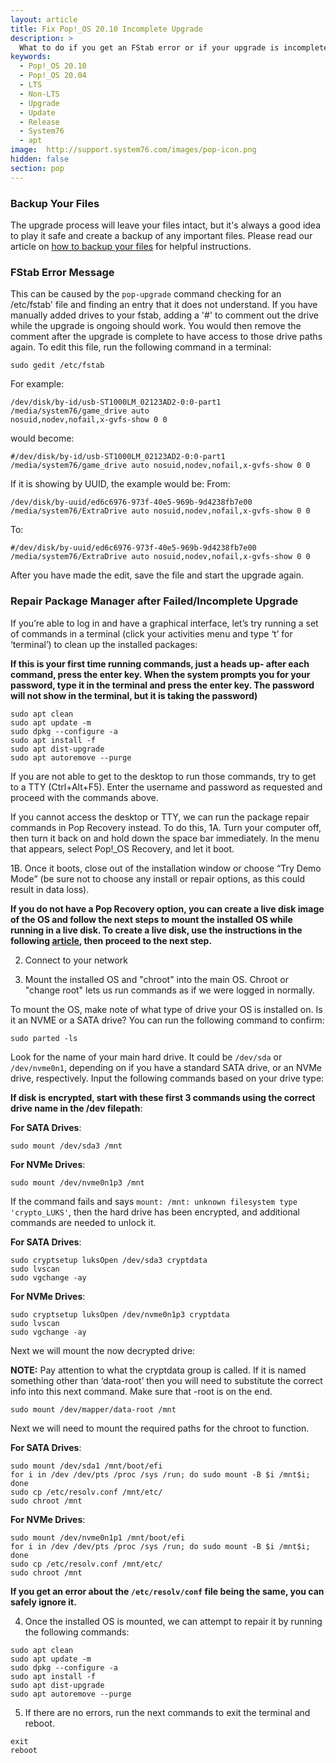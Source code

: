 ```yaml
---
layout: article
title: Fix Pop!_OS 20.10 Incomplete Upgrade
description: >
  What to do if you get an FStab error or if your upgrade is incomplete.
keywords:
  - Pop!_OS 20.10
  - Pop!_OS 20.04
  - LTS
  - Non-LTS
  - Upgrade
  - Update
  - Release
  - System76
  - apt
image:  http://support.system76.com/images/pop-icon.png
hidden: false
section: pop
---
```


### Backup Your Files
The upgrade process will leave your files intact, but it's always a good idea to play it safe and create a backup of any important files. Please read our article on [how to backup your files](/articles/backup-files/) for helpful instructions.

### FStab Error Message

This can be caused by the `pop-upgrade` command checking for an /etc/fstab' file and finding an entry that it does not understand. If you have manually added drives to your fstab, adding a '#' to comment out the drive while the upgrade is ongoing should work.  You would then remove the comment after the upgrade is complete to have access to those drive paths again. To edit this file, run the following command in a terminal:

```
sudo gedit /etc/fstab
```
For example:

```
/dev/disk/by-id/usb-ST1000LM_02123AD2-0:0-part1 /media/system76/game_drive auto 
nosuid,nodev,nofail,x-gvfs-show 0 0
```

would become:

```
#/dev/disk/by-id/usb-ST1000LM_02123AD2-0:0-part1 /media/system76/game_drive auto nosuid,nodev,nofail,x-gvfs-show 0 0
```

If it is showing by UUID, the example would be:
From:

```
/dev/disk/by-uuid/ed6c6976-973f-40e5-969b-9d4238fb7e00 /media/system76/ExtraDrive auto nosuid,nodev,nofail,x-gvfs-show 0 0
```

To:

```
#/dev/disk/by-uuid/ed6c6976-973f-40e5-969b-9d4238fb7e00 /media/system76/ExtraDrive auto nosuid,nodev,nofail,x-gvfs-show 0 0
```

After you have made the edit, save the file and start the upgrade again.

### Repair Package Manager after Failed/Incomplete Upgrade

If you’re able to log in and have a graphical interface, let’s try running a set of commands in a terminal (click your activities menu and type ‘t’ for ‘terminal’) to clean up the installed packages:

**If this is your first time running commands, just a heads up- after each command, press the enter key. When the system prompts you for your password, type it in the terminal and press the enter key. The password will not show in the terminal, but it is taking the password)**

```
sudo apt clean
sudo apt update -m
sudo dpkg --configure -a
sudo apt install -f
sudo apt dist-upgrade
sudo apt autoremove --purge
```

If you are not able to get to the desktop to run those commands, try to get to a TTY (Ctrl+Alt+F5). Enter the username and password as requested and proceed with the commands above.

If you cannot access the desktop or TTY, we can run the package repair commands in Pop Recovery instead. To do this, 
1A. Turn your computer off, then turn it back on and hold down the space bar immediately. In the menu that appears, select Pop!_OS Recovery, and let it boot.
 
1B. Once it boots, close out of the installation window or choose “Try Demo Mode” (be sure not to choose any install or repair options, as this could result in data loss). 

**If you do not have a Pop Recovery option, you can create a live disk image of the OS and follow the next steps to mount the installed OS while running in a live disk. To create a live disk, use the instructions in the following [article](/articles/live-disk), then proceed to the next step.**

2. Connect to your network

3. Mount the installed OS and  "chroot" into the main OS. Chroot or "change root" lets us run commands as if we were logged in normally.

To mount the OS, make note of what type of drive your OS is installed on. Is it an NVME or a SATA drive? You can run the following command to confirm:

```
sudo parted -ls
```

Look for the name of your main hard drive. It could be `/dev/sda` or `/dev/nvme0n1`, depending on if you have a standard SATA drive, or an NVMe drive, respectively. Input the following commands based on your drive type:

**If disk is encrypted, start with these first 3 commands using the correct drive name in the /dev filepath**:

**For SATA Drives**:
```
sudo mount /dev/sda3 /mnt
```

**For NVMe Drives**:
```
sudo mount /dev/nvme0n1p3 /mnt
```

If the command fails and says `mount: /mnt: unknown filesystem type 'crypto_LUKS'`, then the hard drive has been encrypted, and additional commands are needed to unlock it.

**For SATA Drives**:
```
sudo cryptsetup luksOpen /dev/sda3 cryptdata
sudo lvscan
sudo vgchange -ay
```

**For NVMe Drives**:
```
sudo cryptsetup luksOpen /dev/nvme0n1p3 cryptdata
sudo lvscan
sudo vgchange -ay
```
Next we will mount the now decrypted drive:

**NOTE:** Pay attention to what the cryptdata group is called. If it is named something other than ‘data-root’ then you will need to substitute the correct info into this next command. Make sure that -root is on the end.
```
sudo mount /dev/mapper/data-root /mnt
```

Next we will need to mount the required paths for the chroot to function.

**For SATA Drives**:
```
sudo mount /dev/sda1 /mnt/boot/efi
for i in /dev /dev/pts /proc /sys /run; do sudo mount -B $i /mnt$i; done
sudo cp /etc/resolv.conf /mnt/etc/
sudo chroot /mnt
```

**For NVMe Drives**:
```
sudo mount /dev/nvme0n1p1 /mnt/boot/efi
for i in /dev /dev/pts /proc /sys /run; do sudo mount -B $i /mnt$i; done
sudo cp /etc/resolv.conf /mnt/etc/
sudo chroot /mnt
```

**If you get an error about the `/etc/resolv/conf` file being the same, you can safely ignore it.**

4. Once the installed OS is mounted, we can attempt to repair it by running the following commands:
```
sudo apt clean
sudo apt update -m
sudo dpkg --configure -a
sudo apt install -f
sudo apt dist-upgrade
sudo apt autoremove --purge
```

5. If there are no errors, run the next commands to exit the terminal and reboot.

```
exit
reboot
```
